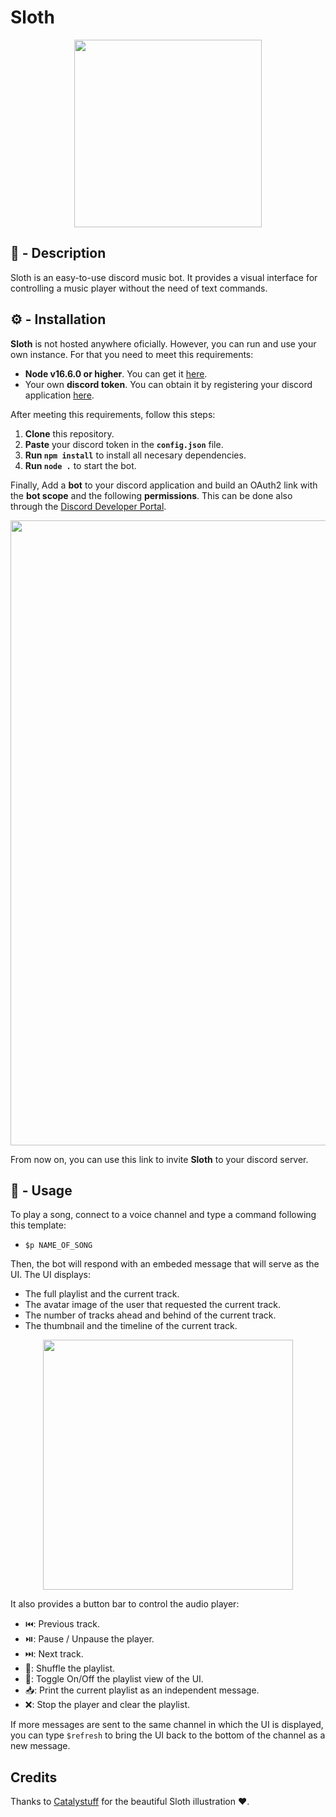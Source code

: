 # Sloth

<p align="center">
  <img src="https://cdn.discordapp.com/attachments/477545483330650126/885300068847063040/2248.jpg" width=300/>
</p>

## 📖 - Description

Sloth is an easy-to-use discord music bot. It provides a visual interface for controlling a music player without the need of text commands.

## ⚙ - Installation

**Sloth** is not hosted anywhere oficially. However, you can run and use your own instance. For that you need to meet this requirements:

-   **Node v16.6.0 or higher**. You can get it [here](https://nodejs.org/en/).
-   Your own **discord token**. You can obtain it by registering your discord application [here](https://discord.com/developers/applications).

After meeting this requirements, follow this steps:

1. **Clone** this repository.
2. **Paste** your discord token in the **`config.json`** file.
3. **Run `npm install`** to install all necesary dependencies.
4. **Run `node .`** to start the bot.

Finally, Add a **bot** to your discord application and build an OAuth2 link with the **bot scope** and the following **permissions**.
This can be done also through the [Discord Developer Portal](https://discord.com/developers/applications).

<p align="center">
  <img src="https://cdn.discordapp.com/attachments/477545483330650126/896092491508502558/unknown.png" width=1000/>
</p>

From now on, you can use this link to invite **Sloth** to your discord server.

## 🎵 - Usage

To play a song, connect to a voice channel and type a command following this template:

-   `$p NAME_OF_SONG`

Then, the bot will respond with an embeded message that will serve as the UI. The UI displays:

-   The full playlist and the current track.
-   The avatar image of the user that requested the current track.
-   The number of tracks ahead and behind of the current track.
-   The thumbnail and the timeline of the current track.

<p align="center">
  <img src="https://cdn.discordapp.com/attachments/477545483330650126/896094658000728114/unknown.png" width=400/>
</p>

It also provides a button bar to control the audio player:

-   ⏮️: Previous track.
-   ⏯️: Pause / Unpause the player.
-   ⏭️: Next track.
-   🔀: Shuffle the playlist.
-   📜: Toggle On/Off the playlist view of the UI.
-   📥: Print the current playlist as an independent message.
-   ❌: Stop the player and clear the playlist.

If more messages are sent to the same channel in which the UI is displayed, you can type `$refresh` to bring the UI back to the bottom of the channel as a new message.

## Credits

Thanks to [Catalystuff](https://www.freepik.es/catalyststuff) for the beautiful Sloth illustration ♥.
